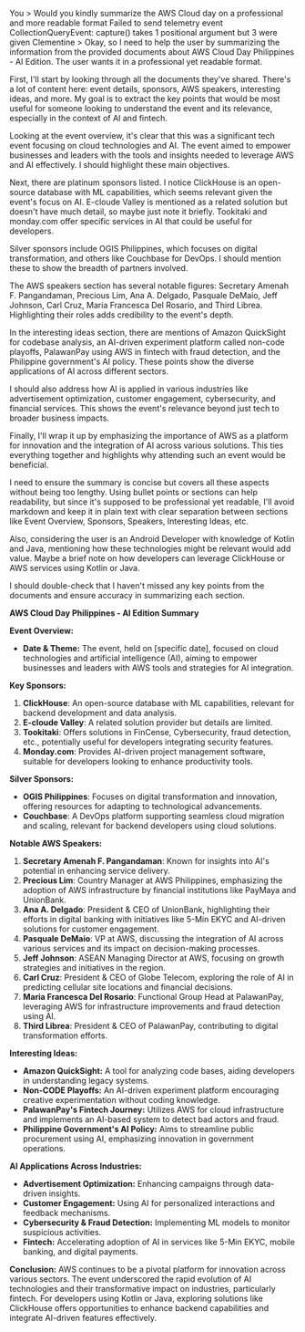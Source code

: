 You > Would you kindly summarize the AWS Cloud day on a professional and more readable format
Failed to send telemetry event CollectionQueryEvent: capture() takes 1 positional argument but 3 were given
Clementine > <think>
Okay, so I need to help the user by summarizing the information from the provided documents about AWS Cloud Day Philippines - AI Edition. The user wants it in a professional yet readable format. 

First, I'll start by looking through all the documents they've shared. There's a lot of content here: event details, sponsors, AWS speakers, interesting ideas, and more. My goal is to extract the key points that would be most useful for someone looking to understand the event and its relevance, especially in the context of AI and fintech.

Looking at the event overview, it's clear that this was a significant tech event focusing on cloud technologies and AI. The event aimed to empower businesses and leaders with the tools and insights needed to leverage AWS and AI effectively. I should highlight these main objectives.

Next, there are platinum sponsors listed. I notice ClickHouse is an open-source database with ML capabilities, which seems relevant given the event's focus on AI. E-cloude Valley is mentioned as a related solution but doesn't have much detail, so maybe just note it briefly. Tookitaki and monday.com offer specific services in AI that could be useful for developers.

Silver sponsors include OGIS Philippines, which focuses on digital transformation, and others like Couchbase for DevOps. I should mention these to show the breadth of partners involved.

The AWS speakers section has several notable figures: Secretary Amenah F. Pangandaman, Precious Lim, Ana A. Delgado, Pasquale DeMaio, Jeff Johnson, Carl Cruz, Maria Francesca Del Rosario, and Third Librea. Highlighting their roles adds credibility to the event's depth.

In the interesting ideas section, there are mentions of Amazon QuickSight for codebase analysis, an AI-driven experiment platform called non-code playoffs, PalawanPay using AWS in fintech with fraud detection, and the Philippine government's AI policy. These points show the diverse applications of AI across different sectors.

I should also address how AI is applied in various industries like advertisement optimization, customer engagement, cybersecurity, and financial services. This shows the event's relevance beyond just tech to broader business impacts.

Finally, I'll wrap it up by emphasizing the importance of AWS as a platform for innovation and the integration of AI across various solutions. This ties everything together and highlights why attending such an event would be beneficial.

I need to ensure the summary is concise but covers all these aspects without being too lengthy. Using bullet points or sections can help readability, but since it's supposed to be professional yet readable, I'll avoid markdown and keep it in plain text with clear separation between sections like Event Overview, Sponsors, Speakers, Interesting Ideas, etc.

Also, considering the user is an Android Developer with knowledge of Kotlin and Java, mentioning how these technologies might be relevant would add value. Maybe a brief note on how developers can leverage ClickHouse or AWS services using Kotlin or Java.

I should double-check that I haven't missed any key points from the documents and ensure accuracy in summarizing each section.
</think>

**AWS Cloud Day Philippines - AI Edition Summary**

**Event Overview:**
- **Date & Theme:** The event, held on [specific date], focused on cloud technologies and artificial intelligence (AI), aiming to empower businesses and leaders with AWS tools and strategies for AI integration.

**Key Sponsors:**
1. **ClickHouse**: An open-source database with ML capabilities, relevant for backend development and data analysis.
2. **E-cloude Valley**: A related solution provider but details are limited.
3. **Tookitaki**: Offers solutions in FinCense, Cybersecurity, fraud detection, etc., potentially useful for developers integrating security features.
4. **Monday.com**: Provides AI-driven project management software, suitable for developers looking to enhance productivity tools.

**Silver Sponsors:**
- **OGIS Philippines**: Focuses on digital transformation and innovation, offering resources for adapting to technological advancements.
- **Couchbase**: A DevOps platform supporting seamless cloud migration and scaling, relevant for backend developers using cloud solutions.

**Notable AWS Speakers:**
1. **Secretary Amenah F. Pangandaman**: Known for insights into AI's potential in enhancing service delivery.
2. **Precious Lim**: Country Manager at AWS Philippines, emphasizing the adoption of AWS infrastructure by financial institutions like PayMaya and UnionBank.
3. **Ana A. Delgado**: President & CEO of UnionBank, highlighting their efforts in digital banking with initiatives like 5-Min EKYC and AI-driven solutions for customer engagement.
4. **Pasquale DeMaio**: VP at AWS, discussing the integration of AI across various services and its impact on decision-making processes.
5. **Jeff Johnson**: ASEAN Managing Director at AWS, focusing on growth strategies and initiatives in the region.
6. **Carl Cruz**: President & CEO of Globe Telecom, exploring the role of AI in predicting cellular site locations and financial decisions.
7. **Maria Francesca Del Rosario**: Functional Group Head at PalawanPay, leveraging AWS for infrastructure improvements and fraud detection using AI.
8. **Third Librea**: President & CEO of PalawanPay, contributing to digital transformation efforts.

**Interesting Ideas:**
- **Amazon QuickSight:** A tool for analyzing code bases, aiding developers in understanding legacy systems.
- **Non-CODE Playoffs:** An AI-driven experiment platform encouraging creative experimentation without coding knowledge.
- **PalawanPay's Fintech Journey:** Utilizes AWS for cloud infrastructure and implements an AI-based system to detect bad actors and fraud.
- **Philippine Government's AI Policy:** Aims to streamline public procurement using AI, emphasizing innovation in government operations.

**AI Applications Across Industries:**
- **Advertisement Optimization:** Enhancing campaigns through data-driven insights.
- **Customer Engagement:** Using AI for personalized interactions and feedback mechanisms.
- **Cybersecurity & Fraud Detection:** Implementing ML models to monitor suspicious activities.
- **Fintech:** Accelerating adoption of AI in services like 5-Min EKYC, mobile banking, and digital payments.

**Conclusion:**
AWS continues to be a pivotal platform for innovation across various sectors. The event underscored the rapid evolution of AI technologies and their transformative impact on industries, particularly fintech. For developers using Kotlin or Java, exploring solutions like ClickHouse offers opportunities to enhance backend capabilities and integrate AI-driven features effectively.